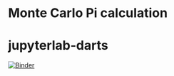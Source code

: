 # Monte Carlo Pi calculation
# jupyterlab-darts

[![Binder](https://mybinder.org/badge_logo.svg)](https://mybinder.org/v2/gh/johanhellsvik/jupyterlab-darts/HEAD)
